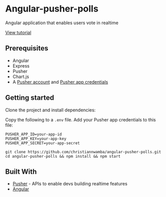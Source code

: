 # Angular-pusher-polls
Angular application that enables users vote in realtime

[View tutorial](https://pusher.com/tutorials/live-poll-angular)

## Prerequisites
- Angular
- Express
- Pusher
- Chart.js
- A [Pusher account](https://pusher.com/signup) and [Pusher app credentials](http://dashboard.pusher.com/)


## Getting started
Clone the project and install dependencies:


Copy the following to a `.env` file. Add your Pusher app credentials to this file:
```
PUSHER_APP_ID=your-app-id
PUSHER_APP_KEY=your-app-key
PUSHER_APP_SECRET=your-app-secret
```

```
git clone https://github.com/christiannwamba/angular-pusher-polls.git
cd angular-pusher-polls && npm install && npm start
```

## Built With

* [Pusher](https://pusher.com/) - APIs to enable devs building realtime features
* [Angular](http://angular.io)
